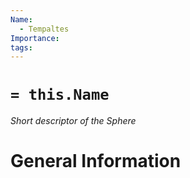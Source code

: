 ```yaml
---
Name:
  - Tempaltes
Importance: 
tags:
---
```

# `= this.Name`
*Short descriptor of the Sphere*
# General Information